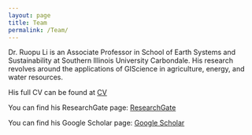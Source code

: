 ```yaml
---
layout: page
title: Team
permalink: /Team/
---
```


Dr. Ruopu Li is an Associate Professor in School of Earth Systems and Sustainability at Southern Illinois University Carbondale. His research revolves around the applications of GIScience in agriculture, energy, and water resources.

His full CV can be found at [CV](https://cola.siu.edu/geography/_common/documents/faculty-cvs/li.pdf)

You can find his ResearchGate page:
[ResearchGate](https://www.researchgate.net/profile/Ruopu_Li)

You can find his Google Scholar page:
[Google Scholar](https://scholar.google.com/citations?user=arMExhwAAAAJ&hl=en)

[University Homepage]: https://cola.siu.edu/geography/faculty-staff/faculty/ruopu-li.php
